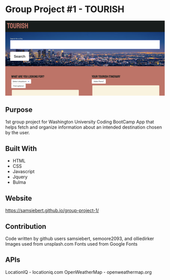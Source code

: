 # Group Project #1 - TOURISH
![screenshot of Tourish webpage](/assets/images/screenshot.png)

## Purpose
1st group project for Washington University Coding BootCamp
App that helps fetch and organize information about an intended destination chosen by the user.

## Built With
* HTML
* CSS
* Javascript
* Jquery
* Bulma

## Website 
https://samsiebert.github.io/group-project-1/

## Contribution
Code written by github users samsiebert, semoore2093, and olliedirker
Images used from unsplash.com
Fonts used from Google Fonts

## APIs 
LocationIQ - locationiq.com
OpenWeatherMap - openweathermap.org

